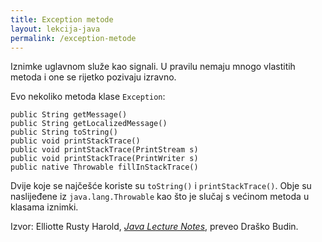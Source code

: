 ```yaml
---
title: Exception metode
layout: lekcija-java
permalink: /exception-metode
---
```


Iznimke uglavnom služe kao signali. U pravilu nemaju mnogo vlastitih metoda i one se rijetko pozivaju izravno.

Evo nekoliko metoda klase `Exception`:

```
public String getMessage()
public String getLocalizedMessage()
public String toString()
public void printStackTrace()
public void printStackTrace(PrintStream s)
public void printStackTrace(PrintWriter s)
public native Throwable fillInStackTrace()
```

Dvije koje se najčešće koriste su `toString()` i `printStackTrace()`. Obje su naslijeđene iz `java.lang.Throwable` kao što je slučaj s većinom metoda u klasama iznimki.


Izvor: Elliotte Rusty Harold, *[Java Lecture Notes](//www.cafeaulait.org/course/index.html)*, preveo Draško Budin.
